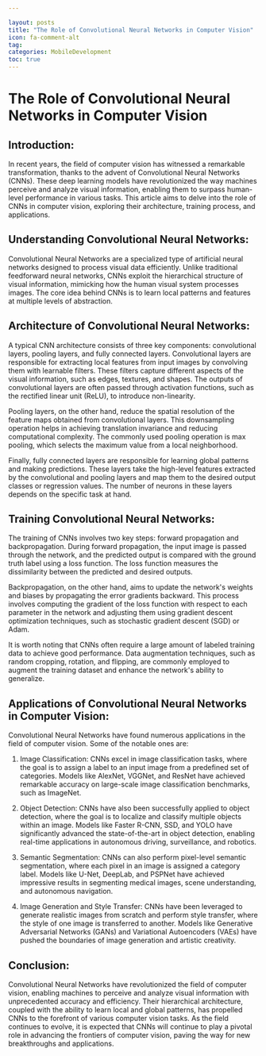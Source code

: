 ```yaml
---

layout: posts
title: "The Role of Convolutional Neural Networks in Computer Vision"
icon: fa-comment-alt
tag:      
categories: MobileDevelopment
toc: true
---
```




# The Role of Convolutional Neural Networks in Computer Vision

## Introduction:

In recent years, the field of computer vision has witnessed a remarkable transformation, thanks to the advent of Convolutional Neural Networks (CNNs). These deep learning models have revolutionized the way machines perceive and analyze visual information, enabling them to surpass human-level performance in various tasks. This article aims to delve into the role of CNNs in computer vision, exploring their architecture, training process, and applications.

## Understanding Convolutional Neural Networks:

Convolutional Neural Networks are a specialized type of artificial neural networks designed to process visual data efficiently. Unlike traditional feedforward neural networks, CNNs exploit the hierarchical structure of visual information, mimicking how the human visual system processes images. The core idea behind CNNs is to learn local patterns and features at multiple levels of abstraction.

## Architecture of Convolutional Neural Networks:

A typical CNN architecture consists of three key components: convolutional layers, pooling layers, and fully connected layers. Convolutional layers are responsible for extracting local features from input images by convolving them with learnable filters. These filters capture different aspects of the visual information, such as edges, textures, and shapes. The outputs of convolutional layers are often passed through activation functions, such as the rectified linear unit (ReLU), to introduce non-linearity.

Pooling layers, on the other hand, reduce the spatial resolution of the feature maps obtained from convolutional layers. This downsampling operation helps in achieving translation invariance and reducing computational complexity. The commonly used pooling operation is max pooling, which selects the maximum value from a local neighborhood.

Finally, fully connected layers are responsible for learning global patterns and making predictions. These layers take the high-level features extracted by the convolutional and pooling layers and map them to the desired output classes or regression values. The number of neurons in these layers depends on the specific task at hand.

## Training Convolutional Neural Networks:

The training of CNNs involves two key steps: forward propagation and backpropagation. During forward propagation, the input image is passed through the network, and the predicted output is compared with the ground truth label using a loss function. The loss function measures the dissimilarity between the predicted and desired outputs.

Backpropagation, on the other hand, aims to update the network's weights and biases by propagating the error gradients backward. This process involves computing the gradient of the loss function with respect to each parameter in the network and adjusting them using gradient descent optimization techniques, such as stochastic gradient descent (SGD) or Adam.

It is worth noting that CNNs often require a large amount of labeled training data to achieve good performance. Data augmentation techniques, such as random cropping, rotation, and flipping, are commonly employed to augment the training dataset and enhance the network's ability to generalize.

## Applications of Convolutional Neural Networks in Computer Vision:

Convolutional Neural Networks have found numerous applications in the field of computer vision. Some of the notable ones are:

1. Image Classification: CNNs excel in image classification tasks, where the goal is to assign a label to an input image from a predefined set of categories. Models like AlexNet, VGGNet, and ResNet have achieved remarkable accuracy on large-scale image classification benchmarks, such as ImageNet.

2. Object Detection: CNNs have also been successfully applied to object detection, where the goal is to localize and classify multiple objects within an image. Models like Faster R-CNN, SSD, and YOLO have significantly advanced the state-of-the-art in object detection, enabling real-time applications in autonomous driving, surveillance, and robotics.

3. Semantic Segmentation: CNNs can also perform pixel-level semantic segmentation, where each pixel in an image is assigned a category label. Models like U-Net, DeepLab, and PSPNet have achieved impressive results in segmenting medical images, scene understanding, and autonomous navigation.

4. Image Generation and Style Transfer: CNNs have been leveraged to generate realistic images from scratch and perform style transfer, where the style of one image is transferred to another. Models like Generative Adversarial Networks (GANs) and Variational Autoencoders (VAEs) have pushed the boundaries of image generation and artistic creativity.

## Conclusion:

Convolutional Neural Networks have revolutionized the field of computer vision, enabling machines to perceive and analyze visual information with unprecedented accuracy and efficiency. Their hierarchical architecture, coupled with the ability to learn local and global patterns, has propelled CNNs to the forefront of various computer vision tasks. As the field continues to evolve, it is expected that CNNs will continue to play a pivotal role in advancing the frontiers of computer vision, paving the way for new breakthroughs and applications.